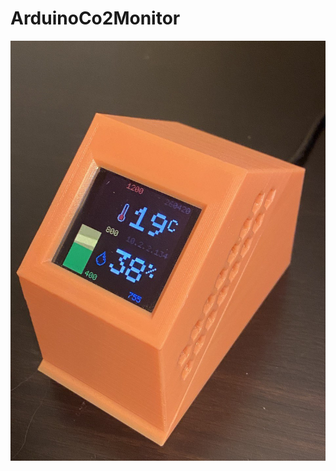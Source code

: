 # ArduinoCo2Monitor

![ScreenShot](https://github.com/avallac/ArduinoCo2Monitor/raw/master/photos/main.jpg)